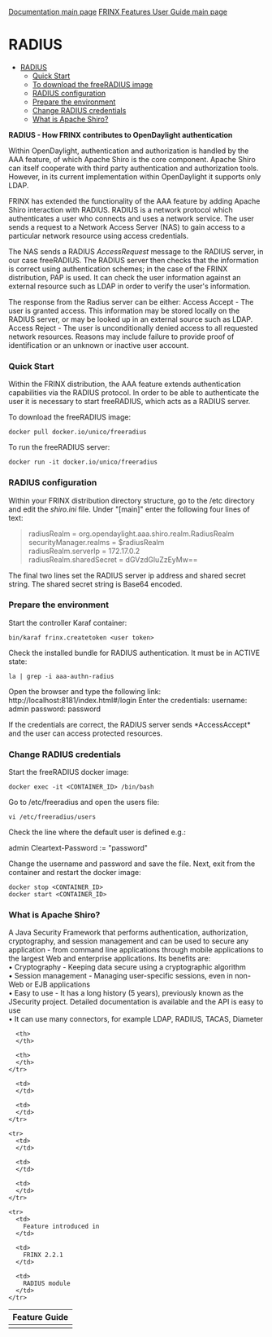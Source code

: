 [Documentation main page](https://frinxio.github.io/Frinx-docs/)
[FRINX Features User Guide main page](https://frinxio.github.io/Frinx-docs/FRINX_ODL_Distribution/user_guide.html)
# RADIUS

<!-- TOC START min:1 max:3 link:true update:true -->
- [RADIUS](#radius)
    - [Quick Start](#quick-start)
    - [To download the freeRADIUS image](#to-download-the-freeradius-image)
    - [RADIUS configuration](#radius-configuration)
    - [Prepare the environment](#prepare-the-environment)
    - [Change RADIUS credentials](#change-radius-credentials)
    - [What is Apache Shiro?](#what-is-apache-shiro)

<!-- TOC END -->

**RADIUS - How FRINX contributes to OpenDaylight authentication**

Within OpenDaylight, authentication and authorization is handled by the AAA feature, of which Apache Shiro is the core component. Apache Shiro can itself cooperate with third party authentication and authorization tools. However, in its current implementation within OpenDaylight it supports only LDAP.

FRINX has extended the functionality of the AAA feature by adding Apache Shiro interaction with RADIUS. RADIUS is a network protocol which authenticates a user who connects and uses a network service. The user sends a request to a Network Access Server (NAS) to gain access to a particular network resource using access credentials.

The NAS sends a RADIUS *AccessRequest* message to the RADIUS server, in our case freeRADIUS. The RADIUS server then checks that the information is correct using authentication schemes; in the case of the FRINX distribution, PAP is used. It can check the user information against an external resource such as LDAP in order to verify the user's information.

The response from the Radius server can be either: Access Accept - The user is granted access. This information may be stored locally on the RADIUS server, or may be looked up in an external source such as LDAP. Access Reject - The user is unconditionally denied access to all requested network resources. Reasons may include failure to provide proof of identification or an unknown or inactive user account.

### Quick Start

Within the FRINX distribution, the AAA feature extends authentication capabilities via the RADIUS protocol. In order to be able to authenticate the user it is necessary to start freeRADIUS, which acts as a RADIUS server.

To download the freeRADIUS image:

    docker pull docker.io/unico/freeradius


To run the freeRADIUS server:

    docker run -it docker.io/unico/freeradius


### RADIUS configuration  
Within your FRINX distribution directory structure, go to the /etc directory and edit the *shiro.ini* file. Under "[main]" enter the following four lines of text:

> radiusRealm = org.opendaylight.aaa.shiro.realm.RadiusRealm securityManager.realms = $radiusRealm  
> radiusRealm.serverIp = 172.17.0.2  
> radiusRealm.sharedSecret = dGVzdGluZzEyMw==

The final two lines set the RADIUS server ip address and shared secret string. The shared secret string is Base64 encoded.

### Prepare the environment

Start the controller Karaf container:

    bin/karaf frinx.createtoken <user token>


Check the installed bundle for RADIUS authentication. It must be in ACTIVE state:

    la | grep -i aaa-authn-radius


Open the browser and type the following link: http://localhost:8181/index.html#/login Enter the credentials: username: admin password: password

If the credentials are correct, the RADIUS server sends \*AccessAccept\* and the user can access protected resources.

### Change RADIUS credentials

Start the freeRADIUS docker image:

    docker exec -it <CONTAINER_ID> /bin/bash  


Go to /etc/freeradius and open the users file:

    vi /etc/freeradius/users  


Check the line where the default user is defined e.g.:

admin Cleartext-Password := "password"

Change the username and password and save the file. Next, exit from the container and restart the docker image:

    docker stop <CONTAINER_ID>   
    docker start <CONTAINER_ID>


### What is Apache Shiro?  
A Java Security Framework that performs authentication, authorization, cryptography, and session management and can be used to secure any application - from command line applications through mobile applications to the largest Web and enterprise applications. Its benefits are:  
• Cryptography - Keeping data secure using a cryptographic algorithm  
• Session management - Managing user-specific sessions, even in non-Web or EJB applications  
• Easy to use - It has a long history (5 years), previously known as the JSecurity project. Detailed documentation is available and the API is easy to use  
• It can use many connectors, for example LDAP, RADIUS, TACAS, Diameter

<table>
  <thead>
    <tr>
      <th>
        Feature Guide
      </th>

      <th>
      </th>

      <th>
      </th>
    </tr>
  </thead>

  <tbody>
    <tr>
      <td>
      </td>

      <td>
      </td>

      <td>
      </td>
    </tr>

    <tr>
      <td>
      </td>

      <td>
      </td>

      <td>
      </td>
    </tr>

    <tr>
      <td>
        Feature introduced in
      </td>

      <td>
        FRINX 2.2.1
      </td>

      <td>
        RADIUS module
      </td>
    </tr>
  </tbody>
</table>
